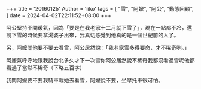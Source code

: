 
+++
title = '20160125'
Author = 'liko'
tags = [
    "雪",
    "阿嬤",
    "阿公",
    "動態回顧",
]
date = 2024-04-02T22:11:52+08:00
+++

阿公堅持不開暖氣，因為「要是在我老家十二月就下雪了」，現在一點都不冷，還說下雪的時候要拿湯婆子出來，我真切感覺到他真的是一個世紀前的人了。

另，阿嬤問他要不要去看雪，阿公居然說：「我老家雪多得要命，才不稀奇咧。」

阿嬤氣呼呼地跟我說台北多久才下一次雪你阿公居然說不稀奇我都沒看過雪呢他都看過了當然不稀奇（下略五百字）

我問阿嬤要不要我騎車載她去看雪，阿嬤說不要，坐摩托車很可怕。

